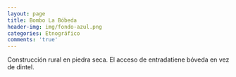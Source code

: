 ```yaml
---
layout: page
title: Bombo La Bóbeda
header-img: img/fondo-azul.png
categories: Etnográfico
comments: 'true'
---
```



Construcción rural en piedra seca. El acceso de entradatiene bóveda en vez de dintel.

<div class="photos">
</div>
